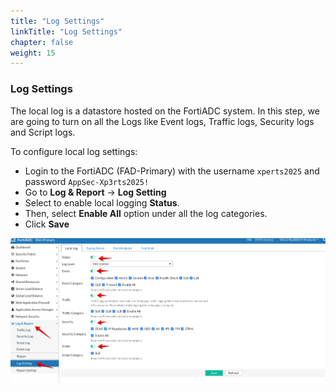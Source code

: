 ```yaml
---
title: "Log Settings"
linkTitle: "Log Settings"
chapter: false
weight: 15
---
```

### **Log Settings**

The local log is a datastore hosted on the FortiADC system. In this step, we are going to turn on all the Logs like Event logs, Traffic logs, Security logs and Script logs.

To configure local log settings:

* Login to the FortiADC (FAD-Primary) with the username ```xperts2025``` and password ```AppSec-Xp3rts2025!```
* Go to **Log & Report** → **Log Setting**
* Select to enable local logging **Status**.
* Then, select **Enable All** option under all the log categories.
* Click **Save**

![](fad-log-settings.png)